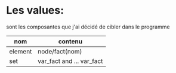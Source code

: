 # Les values:

sont les composantes que j'ai décidé de cibler dans le programme

| nom     | contenu                   |
|---------|---------------------------|
| element | node/fact(nom)            |
| set     | var_fact and ... var_fact |
